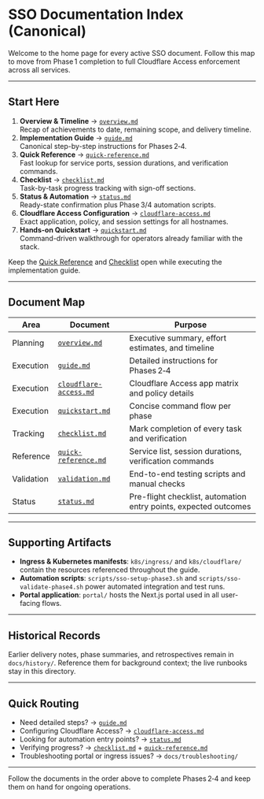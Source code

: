 # SSO Documentation Index (Canonical)

Welcome to the home page for every active SSO document. Follow this map to move from Phase 1 completion to full Cloudflare Access enforcement across all services.

---

## Start Here

1. **Overview & Timeline** → [`overview.md`](overview.md)  
   Recap of achievements to date, remaining scope, and delivery timeline.
2. **Implementation Guide** → [`guide.md`](guide.md)  
   Canonical step-by-step instructions for Phases 2‑4.
3. **Quick Reference** → [`quick-reference.md`](quick-reference.md)  
   Fast lookup for service ports, session durations, and verification commands.
4. **Checklist** → [`checklist.md`](checklist.md)  
   Task-by-task progress tracking with sign-off sections.
5. **Status & Automation** → [`status.md`](status.md)  
   Ready-state confirmation plus Phase 3/4 automation scripts.
6. **Cloudflare Access Configuration** → [`cloudflare-access.md`](cloudflare-access.md)  
   Exact application, policy, and session settings for all hostnames.
7. **Hands-on Quickstart** → [`quickstart.md`](quickstart.md)  
   Command-driven walkthrough for operators already familiar with the stack.

Keep the [Quick Reference](quick-reference.md) and [Checklist](checklist.md) open while executing the implementation guide.

---

## Document Map

| Area | Document | Purpose |
|------|----------|---------|
| Planning | [`overview.md`](overview.md) | Executive summary, effort estimates, and timeline |
| Execution | [`guide.md`](guide.md) | Detailed instructions for Phases 2‑4 |
| Execution | [`cloudflare-access.md`](cloudflare-access.md) | Cloudflare Access app matrix and policy details |
| Execution | [`quickstart.md`](quickstart.md) | Concise command flow per phase |
| Tracking | [`checklist.md`](checklist.md) | Mark completion of every task and verification |
| Reference | [`quick-reference.md`](quick-reference.md) | Service list, session durations, verification commands |
| Validation | [`validation.md`](validation.md) | End-to-end testing scripts and manual checks |
| Status | [`status.md`](status.md) | Pre-flight checklist, automation entry points, expected outcomes |

---

## Supporting Artifacts

- **Ingress & Kubernetes manifests**: `k8s/ingress/` and `k8s/cloudflare/` contain the resources referenced throughout the guide.
- **Automation scripts**: `scripts/sso-setup-phase3.sh` and `scripts/sso-validate-phase4.sh` power automated integration and test runs.
- **Portal application**: `portal/` hosts the Next.js portal used in all user-facing flows.

---

## Historical Records

Earlier delivery notes, phase summaries, and retrospectives remain in `docs/history/`. Reference them for background context; the live runbooks stay in this directory.

---

## Quick Routing

- Need detailed steps? → [`guide.md`](guide.md)  
- Configuring Cloudflare Access? → [`cloudflare-access.md`](cloudflare-access.md)  
- Looking for automation entry points? → [`status.md`](status.md)  
- Verifying progress? → [`checklist.md`](checklist.md) + [`quick-reference.md`](quick-reference.md)  
- Troubleshooting portal or ingress issues? → `docs/troubleshooting/`

---

Follow the documents in the order above to complete Phases 2‑4 and keep them on hand for ongoing operations.
